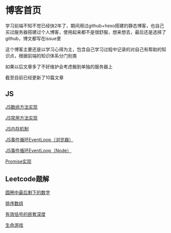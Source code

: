 # 博客首页

学习前端不知不觉已经快2年了，期间用过github+hexo搭建的静态博客，也自己买过服务器搭建过个人博客，使用起来都不是很舒服，想来想去，最后还是选择了github，博文都写在issue里

这个博客主要还是以学习心得为主，包含自己学习过程中记录的对自己有帮助的知识点，根据前端的知识体系分门别类

如果以后文章多了不好维护会考虑搬到单独的服务器上

截至目前已经更新了10篇文章

## JS

[JS数组方法实现](https://github.com/liuxiangdada/blog/issues/1)

[JS常用方法实现](https://github.com/liuxiangdada/blog/issues/2)

[JS内存机制](https://github.com/liuxiangdada/blog/issues/4)

[JS事件循环EventLoop（浏览器）](https://github.com/liuxiangdada/blog/issues/5)

[JS事件循环EventLoop（Node）](https://github.com/liuxiangdada/blog/issues/7)

[Promise实现](https://github.com/liuxiangdada/blog/issues/10)


## Leetcode题解

[圆圈中最后剩下的数字](https://github.com/liuxiangdada/blog/issues/3)

[排序数组](https://github.com/liuxiangdada/blog/issues/6)

[有效括号的嵌套深度](https://github.com/liuxiangdada/blog/issues/8)

[生命游戏](https://github.com/liuxiangdada/blog/issues/9)
